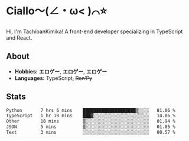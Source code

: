 # Ciallo～(∠・ω< )⌒⭐️

Hi, I'm TachibanKimika! A front-end developer specializing in TypeScript and React.

## About
- **Hobbies:** **エロゲー**, **エロゲー**, **エロゲー**
- **Languages:** TypeScript, ~~Ren’Py~~

## Stats
<!--START_SECTION:waka-->

```txt
Python       7 hrs 6 mins    ████████████████████▒░░░░   81.06 %
TypeScript   1 hr 18 mins    ███▓░░░░░░░░░░░░░░░░░░░░░   14.86 %
Other        10 mins         ▒░░░░░░░░░░░░░░░░░░░░░░░░   01.94 %
JSON         5 mins          ▒░░░░░░░░░░░░░░░░░░░░░░░░   01.05 %
Text         3 mins          ░░░░░░░░░░░░░░░░░░░░░░░░░   00.57 %
```

<!--END_SECTION:waka-->

<!-- ![Metrics](https://metrics.lecoq.io/TachibanaKimika?template=classic&base.activity=0&base.community=0&base.repositories=0&languages=1&isocalendar=1&isocalendar.duration=half-year&languages.limit=8&languages.sections=most-used&languages.colors=github&languages.threshold=0%25&languages.indepth=false&languages.recent.load=300&languages.recent.days=14&config.timezone=Asia%2FShanghai)
 -->
